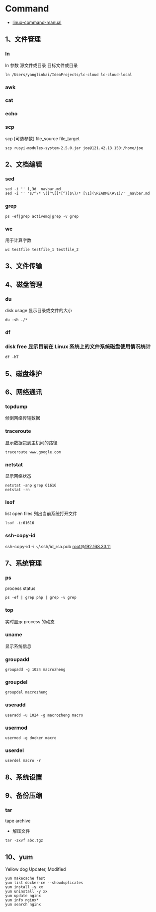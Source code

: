 # Command

- [linux-command-manual](https://www.runoob.com/linux/linux-command-manual.html)

## 1、文件管理

### ln

ln 参数 源文件或目录 目标文件或目录

~~~shell
ln /Users/yanglinkai/IdeaProjects/lc-cloud lc-cloud-local
~~~

### awk

### cat

### echo

### scp

scp [可选参数] file_source file_target

~~~shell
scp ruoyi-modules-system-2.5.0.jar joe@121.42.13.150:/home/joe
~~~

## 2、文档编辑

### sed

~~~shell
sed -i '' 1,3d _navbar.md
sed -i '' 's/^\* \([^\[]*[^)]$\)/* [\1](\README\#\1)/' _navbar.md
~~~

### grep

~~~shell
ps -ef|grep activemq|grep -v grep
~~~

### wc

用于计算字数

~~~shell
wc testfile testfile_1 testfile_2
~~~

## 3、文件传输

## 4、磁盘管理

### du

disk usage 显示目录或文件的大小

~~~shell
du -sh ./*
~~~

### df

### disk free 显示目前在 Linux 系统上的文件系统磁盘使用情况统计

~~~shell
df -hT
~~~

## 5、磁盘维护

## 6、网络通讯

### tcpdump

倾倒网络传输数据

### traceroute

显示数据包到主机间的路径

~~~shell
traceroute www.google.com
~~~

### netstat

显示网络状态

~~~shell
netstat -anp|grep 61616
netstat -rn
~~~

### lsof

list open files 列出当前系统打开文件

~~~shell
lsof -i:61616
~~~

### ssh-copy-id

ssh-copy-id -i ~/.ssh/id_rsa.pub root@192.168.33.11

## 7、系统管理

### ps

process status

~~~shell
ps -ef | grep php | grep -v grep
~~~

### top

实时显示 process 的动态

### uname

显示系统信息

### groupadd

~~~shell
groupadd -g 1024 macrozheng
~~~

### groupdel

~~~shell
groupdel macrozheng
~~~

### useradd

~~~shell
useradd -u 1024 -g macrozheng macro
~~~

### usermod

~~~shell
usermod -g docker macro
~~~

### userdel

~~~shell
userdel macro -r
~~~



## 8、系统设置

## 9、备份压缩

### tar

tape archive

- 解压文件

~~~shell
tar -zxvf abc.tgz
~~~



## 10、yum

Yellow dog Updater, Modified

~~~shell
yum makecache fast
yum list docker-ce --showduplicates
yum install -y xx
yum uninstall -y xx
yum update nginx
yum info nginx*
yum search nginx
~~~

